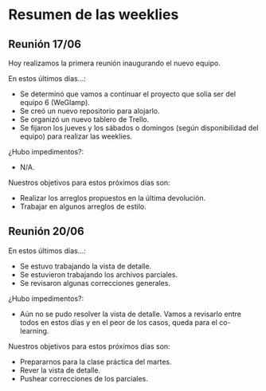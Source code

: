 # Resumen de las weeklies

## Reunión 17/06

Hoy realizamos la primera reunión inaugurando el nuevo equipo.

En estos últimos días...:
* Se determinó que vamos a continuar el proyecto que solía ser del equipo 6 (WeGlamp).
* Se creó un nuevo repositorio para alojarlo.
* Se organizó un nuevo tablero de Trello.
* Se fijaron los jueves y los sábados o domingos (según disponibilidad del equipo) para realizar las weeklies.

¿Hubo impedimentos?:
* N/A.

Nuestros objetivos para estos próximos días son:
* Realizar los arreglos propuestos en la última devolución.
* Trabajar en algunos arreglos de estilo.

## Reunión 20/06

En estos últimos días...:
* Se estuvo trabajando la vista de detalle.
* Se estuvieron trabajando los archivos parciales.
* Se revisaron algunas correcciones generales.

¿Hubo impedimentos?:
* Aún no se pudo resolver la vista de detalle. Vamos a revisarlo entre todos en estos días y en el peor de los casos, queda para el co-learning.

Nuestros objetivos para estos próximos días son:
* Prepararnos para la clase práctica del martes.
* Rever la vista de detalle.
* Pushear correcciones de los parciales.